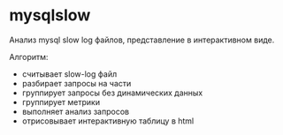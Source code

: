 
# mysqlslow

Анализ mysql slow log файлов, представление в интерактивном виде.

Алгоритм:
- считывает slow-log файл
- разбирает запросы на части
- группирует запросы без динамических данных
- группирует метрики
- выполняет анализ запросов
- отрисовывает интерактивную таблицу в html
